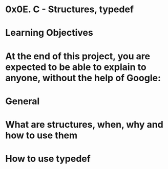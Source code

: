 # 0x0E. C - Structures, typedef
# Learning Objectives
# At the end of this project, you are expected to be able to explain to anyone, without the help of Google:

# General
# What are structures, when, why and how to use them
# How to use typedef
